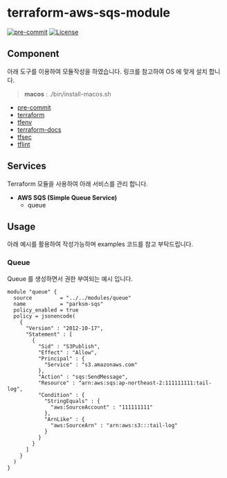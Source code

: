 # terraform-aws-sqs-module

[![pre-commit](https://img.shields.io/badge/pre--commit-enabled-brightgreen?logo=pre-commit&logoColor=white&style=flat-square)](https://github.com/pre-commit/pre-commit)
[![License](https://img.shields.io/badge/License-Apache_2.0-blue.svg)](https://opensource.org/licenses/Apache-2.0)

## Component

아래 도구를 이용하여 모듈작성을 하였습니다. 링크를 참고하여 OS 에 맞게 설치 합니다.

> **macos** : ./bin/install-macos.sh

- [pre-commit](https://pre-commit.com)
- [terraform](https://terraform.io)
- [tfenv](https://github.com/tfutils/tfenv)
- [terraform-docs](https://github.com/segmentio/terraform-docs)
- [tfsec](https://github.com/tfsec/tfsec)
- [tflint](https://github.com/terraform-linters/tflint)

## Services

Terraform 모듈을 사용하여 아래 서비스를 관리 합니다.

- **AWS SQS (Simple Queue Service)**
  - queue

## Usage

아래 예시를 활용하여 작성가능하며 examples 코드를 참고 부탁드립니다.

### Queue

Queue 를 생성하면서 권한 부여되는 예시 입니다.

```hcl
module "queue" {
  source         = "../../modules/queue"
  name           = "parksm-sqs"
  policy_enabled = true
  policy = jsonencode(
    {
      "Version" : "2012-10-17",
      "Statement" : [
        {
          "Sid" : "S3Publish",
          "Effect" : "Allow",
          "Principal" : {
            "Service" : "s3.amazonaws.com"
          },
          "Action" : "sqs:SendMessage",
          "Resource" : "arn:aws:sqs:ap-northeast-2:111111111:tail-log",
          "Condition" : {
            "StringEquals" : {
              "aws:SourceAccount" : "111111111"
            },
            "ArnLike" : {
              "aws:SourceArn" : "arn:aws:s3:::tail-log"
            }
          }
        }
      ]
    }
  )
}
```
